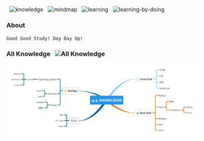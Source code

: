 &nbsp; ![knowledge](https://img.shields.io/badge/knowledge--red.svg) &nbsp; ![mindmap](https://img.shields.io/badge/mindmap--red.svg) &nbsp; ![learning](https://img.shields.io/badge/learning--red.svg) &nbsp; ![learning-by-doing](https://img.shields.io/badge/learning_by_doing--red.svg)

### About
    Good Good Study! Day Day Up!

### All Knowledge &nbsp; ![All Knowledge](https://img.shields.io/badge/All_Knowledge-ing-blue.svg)

![All Knowledge](./Knowledge.png)
